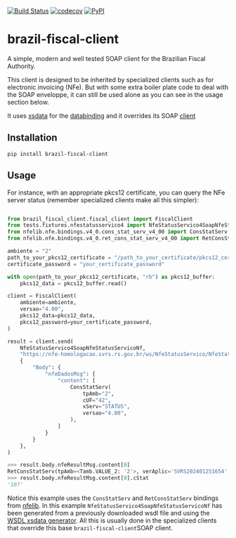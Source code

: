 [![Build Status](https://github.com/brazil-fiscal-client/actions/workflows/tests.yml/badge.svg?branch=main)](https://github.com/akretion/brazil-fiscal-client/workflows/tests.yml?query=branch%3Amain)
[![codecov](https://codecov.io/gh/akretion/brazil-fiscal-client/graph/badge.svg?token=qOwFJXaJJP)](https://codecov.io/gh/akretion/brazil-fiscal-client)
[![PyPI](https://img.shields.io/pypi/v/brazil-fiscal-client)](https://pypi.org/project/brazil-fiscal-client)

# brazil-fiscal-client

A simple, modern and well tested SOAP client for the Brazilian Fiscal Authority.

This client is designed to be inherited by specialized clients such as for electronic
invoicing (NFe). But with some extra boiler plate code to deal with the SOAP enveloppe,
it can still be used alone as you can see in the usage section below.

It uses [xsdata](https://github.com/tefra/xsdata) for the
[databinding](https://xsdata.readthedocs.io/en/latest/data_binding/basics/) and it
overrides its SOAP
[client](https://xsdata.readthedocs.io/en/latest/codegen/wsdl_modeling/#client)

## Installation

`pip install brazil-fiscal-client`

## Usage

For instance, with an appropriate pkcs12 certificate, you can query the NFe server
status (remember specialized clients make all this simpler):

```python

from brazil_fiscal_client.fiscal_client import FiscalClient
from tests.fixtures.nfestatusservico4 import NfeStatusServico4SoapNfeStatusServicoNf
from nfelib.nfe.bindings.v4_0.cons_stat_serv_v4_00 import ConsStatServ
from nfelib.nfe.bindings.v4_0.ret_cons_stat_serv_v4_00 import RetConsStatServ

ambiente = "2"
path_to_your_pkcs12_certificate = "/path_to_your_certificate/pkcs12_certificate.p12"
certificate_password = "your_certificate_password"

with open(path_to_your_pkcs12_certificate, "rb") as pkcs12_buffer:
    pkcs12_data = pkcs12_buffer.read()

client = FiscalClient(
    ambiente=ambiente,
    versao="4.00",
    pkcs12_data=pkcs12_data,
    pkcs12_password=your_certificate_password,
)

result = client.send(
    NfeStatusServico4SoapNfeStatusServicoNf,
    "https://nfe-homologacao.svrs.rs.gov.br/ws/NfeStatusServico/NfeStatusServico4.asmx",
    {
        "Body": {
            "nfeDadosMsg": {
                "content": [
                    ConsStatServ(
                        tpAmb="2",
                        cUF="42",
                        xServ="STATUS",
                        versao="4.00",
                    ),
                ]
            }
        }
    },
)

>>> result.body.nfeResultMsg.content[0]
RetConsStatServ(tpAmb=<Tamb.VALUE_2: '2'>, verAplic='SVRS202401251654', cStat='107', xMotivo='Servico SVC em Operacao', cUF=<TcodUfIbge.VALUE_42: '42'>, dhRecbto='2024-04-01T16:18:03-03:00', tMed='1', dhRetorno=None, xObs=None, versao='4.00')
>>> result.body.nfeResultMsg.content[0].cStat
'107'
```

Notice this example uses the `ConsStatServ` and `RetConsStatServ` bindings from
[nfelib](https://github.com/akretion/nfelib). In this example
`NfeStatusServico4SoapNfeStatusServicoNf` has been generated from a previously
downloaded wsdl file and using the
[WSDL xsdata generator](https://xsdata.readthedocs.io/en/latest/codegen/wsdl_modeling/).
All this is usually done in the specialized clients that override this base
`brazil-fiscal-client`SOAP client.
